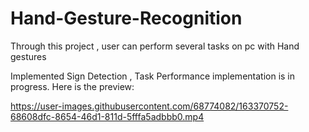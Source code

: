 # Hand-Gesture-Recognition
Through this project , user can perform several tasks on pc with Hand gestures

Implemented Sign Detection , Task Performance implementation is in progress. Here is the preview:


https://user-images.githubusercontent.com/68774082/163370752-68608dfc-8654-46d1-811d-5fffa5adbbb0.mp4

